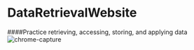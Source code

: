 # DataRetrievalWebsite
####Practice retrieving, accessing, storing, and applying data
![chrome-capture](https://user-images.githubusercontent.com/84588576/139501006-2ef8a543-4abf-4024-ad1b-f2dfb3ea4af2.gif)
